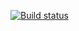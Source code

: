 [![Build status](https://ci.appveyor.com/api/projects/status/ctiahbxs2ux302wg/branch/main?svg=true)](https://ci.appveyor.com/project/AlaniyaIl/hw2-1/branch/main)
